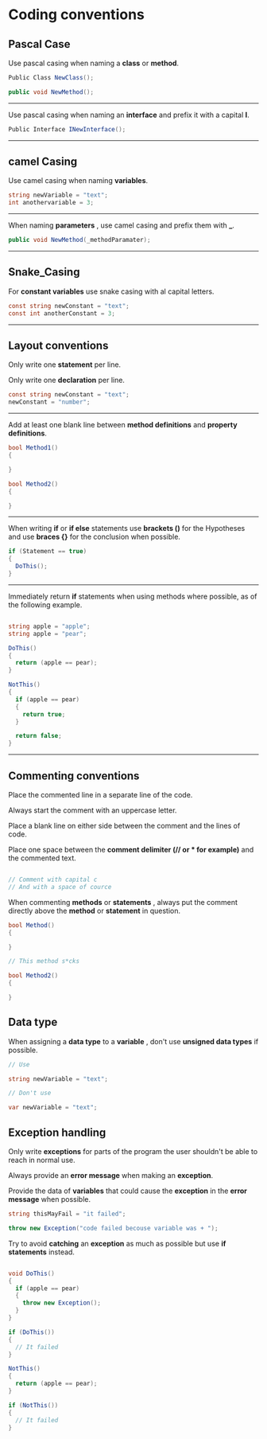 
# Coding conventions



## Pascal Case

Use pascal casing when naming a **class** or **method**.

```cs
Public Class NewClass();

public void NewMethod();
```
***

Use pascal casing when naming an **interface** and prefix it with a capital **I**.
```cs
Public Interface INewInterface();
```
***

## camel Casing

Use camel casing when naming **variables**.

```cs
string newVariable = "text";
int anothervariable = 3;
```
***

When naming **parameters** , use camel casing and prefix them with **\_**.

```cs
public void NewMethod(_methodParamater);
```
***

## Snake\_Casing

For **constant variables** use snake casing with al capital letters.

```cs
const string newConstant = "text";
const int anotherConstant = 3;
```
***

## Layout conventions

Only write one **statement** per line.

Only write one **declaration** per line.

```cs
const string newConstant = "text";
newConstant = "number";
```
***

Add at least one blank line between **method definitions** and **property definitions**.

```cs
bool Method1()
{

}

bool Method2()
{

}
```
***

When writing **if** or **if else** statements use **brackets ()** for the Hypotheses and use **braces {}** for the conclusion when possible.

```cs
if (Statement == true)
{
  DoThis();
}
```
***

Immediately return **if** statements when using methods where possible, as of the following example.

```cs

string apple = "apple";
string apple = "pear";

DoThis()
{
  return (apple == pear);
}

NotThis()
{
  if (apple == pear)
  {
    return true;
  }

  return false;
}

```
***

## Commenting conventions

Place the commented line in a separate line of the code.

Always start the comment with an uppercase letter.

Place a blank line on either side between the comment and the lines of code.

Place one space between the **comment delimiter (// or \* for example)** and the commented text.

```cs

// Comment with capital c
// And with a space of cource

```

When commenting **methods** or **statements** , always put the comment directly above the **method** or **statement** in question.

```cs
bool Method()
{

}

// This method s*cks

bool Method2()
{

}
```

## Data type

When assigning a **data type** to a **variable** , don't use **unsigned data types** if possible.


```cs
// Use

string newVariable = "text";

// Don't use

var newVariable = "text";

```

## Exception handling

Only write **exceptions** for parts of the program the user shouldn't be able to reach in normal use.

Always provide an **error message** when making an **exception**.

Provide the data of **variables** that could cause the **exception** in the **error message** when possible.

```cs
string thisMayFail = "it failed";

throw new Exception("code failed becouse variable was + ");

```

Try to avoid **catching** an **exception** as much as possible but use **if statements** instead.

```cs

void DoThis()
{
  if (apple == pear)
  {
    throw new Exception();
  }
}

if (DoThis())
{
  // It failed
}

NotThis()
{
  return (apple == pear);
}

if (NotThis())
{
  // It failed
}
```

